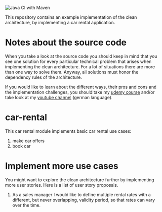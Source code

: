 ![Java CI with Maven](https://github.com/link-intersystems/clean-architecture-example/workflows/Java%20CI%20with%20Maven/badge.svg) 

This repository contains an example implementation of the clean architecture, by implementing a car rental application.

# Notes about the source code

When you take a look at the source code you should keep in mind that you see one solution
for every particular technical problem that arises when implementing the clean architecture.
For a lot of situations there are more than one way to solve them. Anyway, all solutions must
honor the dependency rules of the architecture.

If you would like to learn about the different ways, their pros and cons and the implementation
challenges, you should take my [udemy course](https://www.clean-code.guru) and/or take look at my [youtube channel](https://www.youtube.com/@cleancodeguru) (german language).

# car-rental


This car rental module implements basic car rental use cases:

1. make car offers
2. book car


# Implement more use cases

You might want to explore the clean architecture further by implementing more user stories.
Here is a list of user story proposals.

1. As a sales manager I would like to define multiple rental rates with
a different, but never overlapping, validity period, so that rates can vary over the time.